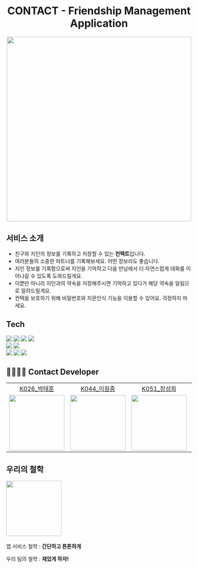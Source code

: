 <div align="center">  
   <h1>CONTACT - Friendship Management Application</h1>  
   <img src="https://user-images.githubusercontent.com/57510192/142957631-6f109945-5090-475c-ab5a-c7db05f13c59.gif" width="500"/>  
   <br>
</div>

## 서비스 소개

- 친구와 지인의 정보를 기록하고 저장할 수 있는 **컨택트**입니다.
- 여러분들의 소중한 파트너를 기록해보세요. 어떤 정보라도 좋습니다.
- 지인 정보를 기록함으로써 지인을 기억하고 다음 만남에서 더 자연스럽게 대화를 이어나갈 수 있도록 도와드릴게요.
- 이뿐만 아니라 지인과의 약속을 저장해주시면 기억하고 있다가 해당 약속을 알림으로 알려드릴게요.
- 컨택을 보호하기 위해 비밀번호와 지문인식 기능을 이용할 수 있어요. 걱정하지 마세요.

## Tech

<div>  
   <img src="https://img.shields.io/badge/Android Studio-F7DF1E?logo=Android#3DDC84"/>
   <img src="https://img.shields.io/badge/Kotlin-339933?logo=Kotlin&logoColor=#7F52FF"/>  
   <img src="https://img.shields.io/badge/FireBase-3178C6?logo=Firebase&logoColor=#FFCA28"/>  
   <img src="https://img.shields.io/badge/RoomDB-61DAFB?logo=Databricks&logoColor=white"/>
</div>  
<div>  
   <img src="https://img.shields.io/badge/Design Pattern-MVVM-DB7093?logo=React&logoColor=white"/>  
   <img src="https://img.shields.io/badge/CI-GitHub Actions-AC5193?logo=GitHub Actions&logoColor=yellow"/>  
</div>  
<div>  
   <img src="https://img.shields.io/badge/DI-Hilt-61A866?logo=MediaFire&logoColor=red"/>  
   <img src="https://img.shields.io/badge/JUnit4-000000?logo=Testing Library&logoColor=white"/>  
   <img src="https://img.shields.io/badge/GitHub-181717?logo=GitHub&logoColor=white"/>  
</div>  

## 👨‍👩‍👦‍👦 Contact Developer

<table>  
  <tr align="center">  
    <td><a href="https://github.com/tyehooney">K026_박태훈</a></td>  
    <td><a href="https://github.com/WonJoongLee">K044_이원중</a></td>  
    <td><a href="https://github.com/ddanglehee">K051_장성희</a></td>  
    <td><a href="https://github.com/1600094806">K054_정우진</a></td>  
  </tr>  
  <tr align="center">  
    <td><img src="https://github.com/tyehooney.png" width="150"></td>  
    <td><img src="https://github.com/WonJoongLee.png" width="150"></td>  
    <td><img src="https://github.com/ddanglehee.png" width="150"></td>  
    <td><img src="https://github.com/1600094806.png" width="150"></td>  
  </tr>  
</table>  

## 우리의 철학

<img src="https://user-images.githubusercontent.com/57510192/139358189-c35db770-ea60-4690-aa63-9194b600ed22.jpg" width="150"><br>  
앱 서비스 철학 : **간단하고 튼튼하게**

우리 팀의 철학 : **재밌게 하자!**